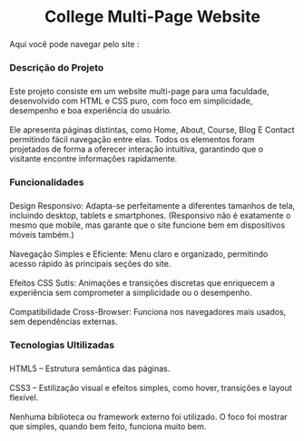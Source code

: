 <h1 align="center">College Multi-Page Website</h1>

###

<p align="left">Aqui você pode navegar pelo site :</p>

###

<h3 align="left">Descrição do Projeto</h3>

###

<p align="left">Este projeto consiste em um website multi-page para uma faculdade, desenvolvido com HTML e CSS puro, com foco em simplicidade, desempenho e boa experiência do usuário.<br><br>Ele apresenta páginas distintas, como Home, About, Course, Blog E Contact permitindo fácil navegação entre elas. Todos os elementos foram projetados de forma a oferecer interação intuitiva, garantindo que o visitante encontre informações rapidamente.</p>

###

<h3 align="left">Funcionalidades</h3>

###

<p align="left">Design Responsivo: Adapta-se perfeitamente a diferentes tamanhos de tela, incluindo desktop, tablets e smartphones. (Responsivo não é exatamente o mesmo que mobile, mas garante que o site funcione bem em dispositivos móveis também.)<br><br>Navegação Simples e Eficiente: Menu claro e organizado, permitindo acesso rápido às principais seções do site.<br><br>Efeitos CSS Sutis: Animações e transições discretas que enriquecem a experiência sem comprometer a simplicidade ou o desempenho.<br><br>Compatibilidade Cross-Browser: Funciona nos navegadores mais usados, sem dependências externas.</p>

###

<h3 align="left">Tecnologias Ultilizadas</h3>

###

<p align="left">HTML5 – Estrutura semântica das páginas.<br><br>CSS3 – Estilização visual e efeitos simples, como hover, transições e layout flexível.<br><br>Nenhuma biblioteca ou framework externo foi utilizado. O foco foi mostrar que simples, quando bem feito, funciona muito bem.</p>

###
